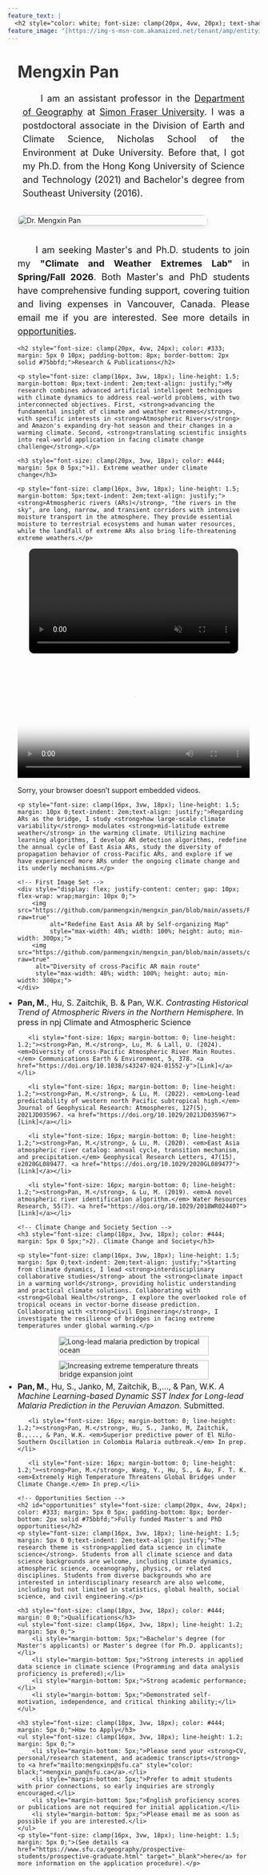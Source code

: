 ```yaml
---
feature_text: |
  <h2 style="color: white; font-size: clamp(20px, 4vw, 20px); text-shadow: 2px 2px 4px black;">Facing climate change challenges with scientific knowledge and practical solutions</h2>
feature_image: "[https://img-s-msn-com.akamaized.net/tenant/amp/entityid/AA1sVMRr.img?w=1200&h=400&m=6](https://earthsky.org/upl/2024/09/atmospheric-river_nasa-earth-observatory_24Sep2024.jpg](https://earthsky.org/upl/2024/09/atmospheric-river_nasa-earth-observatory_24Sep2024.jpg)"
---
```


<div style="max-width: 1200px; margin: 0 auto; padding: 0 20px;">
    <!-- Profile Section -->
    <div style="display: flex; align-items: start; flex-wrap: wrap; margin: 20px 0;"> 
        <div style="flex: 1; min-width: 300px;">
            <h1 style="font-size: clamp(28px, 5vw, 32px); margin-top: 20px; margin-bottom: 15px; color: #333;">Mengxin Pan</h1>
            <p style="font-size: clamp(16px, 3vw, 18px); line-height: 1.5; margin: 20px 10px;text-indent: 2em;text-align: justify;">I am an assistant professor in the <a href="https://www.sfu.ca/geography.html" target="_blank">Department of Geography</a> at <a href="https://www.sfu.ca" target="_blank">Simon Fraser University</a>. I was a postdoctoral associate in the Division of Earth and Climate Science, Nicholas School of the Environment at Duke University. Before that, I got my Ph.D. from the Hong Kong University of Science and Technology (2021) and Bachelor's degree from Southeast University (2016).</p>
        </div>
    <img src="https://github.com/panmengxin/mengxin_pan/blob/main/assets/IMG_0099.jpg?raw=true" 
    style="max-width: 380px; width: 100%; height: auto; margin: 10px 20px 15px 0; border-radius: 10px; box-shadow: 0 4px 8px rgba(0,0,0,0.1);"
    alt="Dr. Mengxin Pan">
    </div>
<!-- In your paragraph, link to it using #opportunities -->
<p style="font-size: clamp(16px, 3vw, 18px); line-height: 1.5; margin-bottom: 5px;text-indent: 2em;text-align: justify;">I am seeking Master's and Ph.D. students to join my <strong>"Climate and Weather Extremes Lab"</strong> in <strong>Spring/Fall 2026</strong>. Both Master's and PhD students have comprehensive funding support, covering tuition and living expenses in Vancouver, Canada. Please email me if you are interested. See more details in <a href="#opportunities">opportunities</a>.</p>
    
  <!-- Research Section -->
    <h2 style="font-size: clamp(20px, 4vw, 24px); color: #333; margin: 5px 0 10px; padding-bottom: 8px; border-bottom: 2px solid #75bbfd;">Research & Publications</h2>
    
    <p style="font-size: clamp(16px, 3vw, 18px); line-height: 1.5; margin-bottom: 0px;text-indent: 2em;text-align: justify;">My research combines advanced artificial intelligent techniques with climate dynamics to address real-world problems, with two interconnected objectives. First, <strong>advancing the fundamental insight of climate and weather extremes</strong>, with specific interests in <strong>Atmospheric Rivers</strong> and Amazon's expanding dry-hot season and their changes in a warming climate. Second, <strong>translating scientific insights into real-world application in facing climate change challenge</strong>.</p>

    <h3 style="font-size: clamp(20px, 3vw, 18px); color: #444; margin: 5px 0 5px;">1). Extreme weather under climate change</h3>
    
    <p style="font-size: clamp(16px, 3vw, 18px); line-height: 1.5; margin-bottom: 5px;text-indent: 2em;text-align: justify;"><strong>Atmospheric rivers (ARs)</strong>, "the rivers in the sky", are long, narrow, and transient corridors with intensive moisture transport in the atmosphere. They provide essential moisture to terrestrial ecosystems and human water resources, while the landfall of extreme ARs also bring life-threatening extreme weathers.</p>

<!-- AR Video -->
<div style="display: flex; justify-content: center; margin: 10px 0;">
   <video 
       width="90%" 
       controls
       autoplay
       muted
       loop
       style="max-width: 1000px; height: auto; border-radius: 10px;">
       <source src="https://github.com/panmengxin/mengxin_pan/blob/main/assets/Pacific_AR_events.mp4?raw=true" type="video/mp4">
       Your browser does not support the video tag.
   </video>
</div>

<video
  controls
  preload="metadata"
  playsinline
  style="max-width: 800px; width: 100%; height: auto; display:block; margin: 1rem auto;"
  poster="/assets/cross_Pacific_AR.png">
  <source src="/assets/Pacific_AR_events.mp4" type="video/mp4">
  <!-- Optional: provide smaller default first if your audience is bandwidth-limited -->
  <!-- <source src="/assets/Pacific_AR_events.mp4" type="video/mp4"> -->
  Sorry, your browser doesn’t support embedded videos.
</video>


    <p style="font-size: clamp(16px, 3vw, 18px); line-height: 1.5; margin: 10px 0;text-indent: 2em;text-align: justify;">Regarding ARs as the bridge, I study <strong>how large-scale climate variability</strong> modulates <strong>mid-latitude extreme weather</strong> in the warming climate. Utilizing machine learning algorithms, I develop AR detection algorithms, redefine the annual cycle of East Asia ARs, study the diversity of propagation behavior of cross-Pacific ARs, and explore if we have experienced more ARs under the ongoing climate change and its underly mechanisms.</p>

    <!-- First Image Set -->
    <div style="display: flex; justify-content: center; gap: 10px; flex-wrap: wrap;margin: 10px 0;">
        <img src="https://github.com/panmengxin/mengxin_pan/blob/main/assets/Figure2_annual_cycle_SOM_C8.png?raw=true" 
             alt="Redefine East Asia AR by Self-organizing Map" 
             style="max-width: 48%; width: 100%; height: auto; min-width: 300px;">
        <img src="https://github.com/panmengxin/mengxin_pan/blob/main/assets/cross_Pacific_AR.png?raw=true" 
         alt="Diversity of cross-Pacific AR main route" 
         style="max-width: 48%; width: 100%; height: auto; min-width: 300px;">
    </div>

<!-- Publications -->
<div style="margin: 0 0;">
   <ul style="list-style-type: disc; margin: 5px 0; padding: 0;">
       <li style="font-size: 16px; margin-bottom: 0; line-height: 1.2;"><strong>Pan, M.</strong>, Hu, S. Zaitchik, B. & Pan, W.K. <em>Contrasting Historical Trend of Atmospheric Rivers in the Northern Hemisphere.</em> In press in npj Climate and Atmospheric Science </li>
       
       <li style="font-size: 16px; margin-bottom: 0; line-height: 1.2;"><strong>Pan, M.</strong>, Lu, M. & Lall, U. (2024). <em>Diversity of cross-Pacific Atmospheric River Main Routes.</em> Communications Earth & Environment, 5, 378. <a href="https://doi.org/10.1038/s43247-024-01552-y">[Link]</a></li>
       
       <li style="font-size: 16px; margin-bottom: 0; line-height: 1.2;"><strong>Pan, M.</strong>, & Lu, M. (2022). <em>Long-lead predictability of western north Pacific subtropical high.</em> Journal of Geophysical Research: Atmospheres, 127(5), 2021JD035967. <a href="https://doi.org/10.1029/2021JD035967">[Link]</a></li>
       
       <li style="font-size: 16px; margin-bottom: 0; line-height: 1.2;"><strong>Pan, M.</strong>, & Lu, M. (2020). <em>East Asia atmospheric river catalog: annual cycle, transition mechanism, and precipitation.</em> Geophysical Research Letters, 47(15), e2020GL089477. <a href="https://doi.org/10.1029/2020GL089477">[Link]</a></li>
       
       <li style="font-size: 16px; margin-bottom: 0; line-height: 1.2;"><strong>Pan, M.</strong>, & Lu, M. (2019). <em>A novel atmospheric river identification algorithm.</em> Water Resources Research, 55(7). <a href="https://doi.org/10.1029/2018WR024407">[Link]</a></li>
   </ul>
</div>

    <!-- Climate Change and Society Section -->
    <h3 style="font-size: clamp(18px, 3vw, 18px); color: #444; margin: 5px 0 5px;">2). Climate Change and Society</h3>

    <p style="font-size: clamp(16px, 3vw, 18px); line-height: 1.5; margin: 5px 0;text-indent: 2em;text-align: justify;">Starting from climate dynamics, I lead <strong>interdisciplinary collaborative studies</strong> about the <strong>climate impact in a warming world</strong>, providing holistic understanding and practical climate solutions. Collaborating with <strong>Global Health</strong>, I explore the overlooked role of tropical oceans in vector-borne disease prediction. Collaborating with <strong>Civil Engineering</strong>, I investigate the resilience of bridges in facing extreme temperatures under global warming.</p>

<div style="display: flex; justify-content: center; gap: 10px; flex-wrap: wrap;">
    <img src="https://github.com/panmengxin/mengxin_pan/blob/main/assets/SST_malaria.png?raw=true" 
         alt="Long-lead malaria prediction by tropical ocean" 
         style="max-width: 45%; width: 100%; height: auto; min-width: 300px;">
    <img src="https://github.com/panmengxin/mengxin_pan/blob/main/assets/bridge.png?raw=true" 
         alt="Increasing extreme temperature threats bridge expansion joint" 
         style="max-width: 45%; width: 100%; height: auto; min-width: 300px;">
</div>

<!-- Publications -->
<div style="margin: 5px 0;">
   <ul style="list-style-type: disc; margin: 5px 0; padding: 0;">
       <li style="font-size: 16px; margin-bottom: 0; line-height: 1.2;"><strong>Pan, M.</strong>, Hu, S., Janko, M, Zaitchik, B.,..., & Pan, W.K. <em>A Machine Learning-based Dynamic SST Index for Long-lead Malaria Prediction in the Peruvian Amazon.</em> Submitted.</li>
       
       <li style="font-size: 16px; margin-bottom: 0; line-height: 1.2;"><strong>Pan, M.</strong>, Hu, S., Janko, M, Zaitchik, B.,..., & Pan, W.K. <em>Superior predictive power of El Niño-Southern Oscillation in Colombia Malaria outbreak.</em> In prep.</li>
       
       <li style="font-size: 16px; margin-bottom: 0; line-height: 1.2;"><strong>Pan, M.</strong>, Wang, Y., Hu, S., & Au, F. T. K. <em>Extremely High Temperature Threatens Global Bridges under Climate Change.</em> In prep.</li>
   </ul>
</div>

    <!-- Opportunities Section -->
    <h2 id="opportunities" style="font-size: clamp(20px, 4vw, 24px); color: #333; margin: 5px 0 5px; padding-bottom: 8px; border-bottom: 2px solid #75bbfd;">Fully funded Master's and PhD opportunities</h2>
    <p style="font-size: clamp(16px, 3vw, 18px); line-height: 1.5; margin: 5px 0 0;text-indent: 2em;text-align: justify;">The research theme is <strong>applied data science in climate science</strong>. Students from all climate science and data science backgrounds are welcome, including climate dynamics, atmospheric science, oceanography, physics, or related disciplines. Students from diverse backgrounds who are interested in interdisciplinary research are also welcome, including but not limited in statistics, global health, social science, and civil engineering.</p>

    <h3 style="font-size: clamp(18px, 3vw, 18px); color: #444; margin: 0 0;">Qualifications</h3>
    <ul style="font-size: clamp(16px, 3vw, 18px); line-height: 1.2; margin: 5px 0;">
        <li style="margin-bottom: 5px;">Bachelor's degree (for Master's applicants) or Master's degree (for Ph.D. applicants);</li>
        <li style="margin-bottom: 5px;">Strong interests in applied data science in climate science (Programming and data analysis proficiency is prefered);</li>
        <li style="margin-bottom: 5px;">Strong academic performance;</li>
        <li style="margin-bottom: 5px;">Demonstrated self-motivation, independence, and critical thinking ability;</li>
    </ul>

    <h3 style="font-size: clamp(18px, 3vw, 18px); color: #444; margin: 5px 0;">How to Apply</h3>
    <ul style="font-size: clamp(16px, 3vw, 18px); line-height: 1.2; margin: 5px 0;">
        <li style="margin-bottom: 5px;">Please send your <strong>CV, personal/research statement, and academic transcripts</strong> to <a href="mailto:mengxinp@sfu.ca" style="color: black;">mengxin_pan@sfu.ca</a>.</li>
        <li style="margin-bottom: 5px;">Prefer to admit students with prior connections, so early inquiries are strongly encouraged.</li>
        <li style="margin-bottom: 5px;">English proficiency scores or publications are not required for initial application.</li>
        <li style="margin-bottom: 5px;">Please email me as soon as possible if you are interested.</li>
    </ul>
    <p style="font-size: clamp(16px, 3vw, 18px); line-height: 1.5; margin: 5px 0;">(See details <a href="https://www.sfu.ca/geography/prospective-students/prospective-graduate.html" target="_blank">here</a> for more information on the application procedure).</p>
</div>
